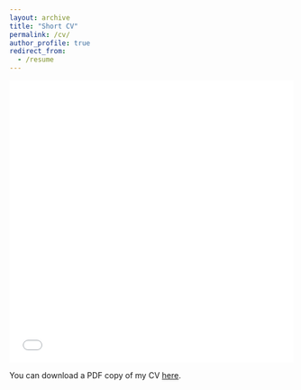 ```yaml
---
layout: archive
title: "Short CV"
permalink: /cv/
author_profile: true
redirect_from:
  - /resume
---
```


<iframe src="/files/PDF/Bernardi-short-CV-Aug2023.pdf" width="100%" height="500" frameborder="no" border="0" marginwidth="0" marginheight="0"></iframe>  

You can download a PDF copy of my CV [here](/files/PDF/Bernardi-short-CV-Feb2023.pdf).